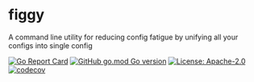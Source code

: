 # figgy
A command line utility for reducing config fatigue by unifying all your configs into single config

[![Go Report Card](https://goreportcard.com/badge/github.com/cpendery/figgy)](https://goreportcard.com/report/github.com/cpendery/figgy)
[![GitHub go.mod Go version](https://img.shields.io/github/go-mod/go-version/cpendery/figgy.svg)](https://github.com/cpendery/figgy)
[![License: Apache-2.0](https://img.shields.io/badge/License-Apache%202.0-blue.svg)](https://github.com/anchore/grype/blob/main/LICENSE)
[![codecov](https://codecov.io/gh/cpendery/figgy/branch/main/graph/badge.svg)](https://codecov.io/gh/cpendery/figgy)

